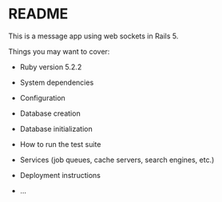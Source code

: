 # README

This is a message app using web sockets in Rails 5.

Things you may want to cover:

* Ruby version
  5.2.2
* System dependencies

* Configuration

* Database creation

* Database initialization

* How to run the test suite

* Services (job queues, cache servers, search engines, etc.)

* Deployment instructions

* ...
